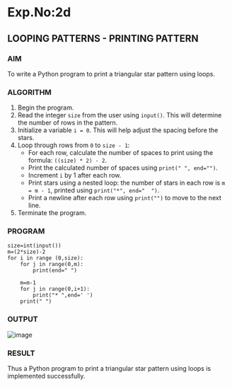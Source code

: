 # Exp.No:2d
## LOOPING PATTERNS - PRINTING PATTERN

### AIM  
To write a Python program to print a triangular star pattern using loops.

### ALGORITHM

1. Begin the program.  
2. Read the integer `size` from the user using `input()`. This will determine the number of rows in the pattern.  
3. Initialize a variable `i = 0`. This will help adjust the spacing before the stars.  
4. Loop through rows from `0` to `size - 1`:  
   - For each row, calculate the number of spaces to print using the formula: `((size) * 2) - 2`.  
   - Print the calculated number of spaces using `print(" ", end="")`.  
   - Increment `i` by 1 after each row.  
   - Print stars using a nested loop: the number of stars in each row is `m = m - 1`, printed using `print("*", end="  ")`.  
   - Print a newline after each row using `print("")` to move to the next line.  
5. Terminate the program.

### PROGRAM
```
size=int(input())
m=(2*size)-2
for i in range (0,size):
    for j in range(0,m):
        print(end=" ")
    
    m=m-1
    for j in range(0,i+1):
        print("* ",end=' ')
    print(" ")
```

### OUTPUT
![image](https://github.com/user-attachments/assets/2e8aa13e-54b5-479a-bc32-03aff01494c0)

### RESULT
Thus a Python program to print a triangular star pattern using loops is implemented successfully.
